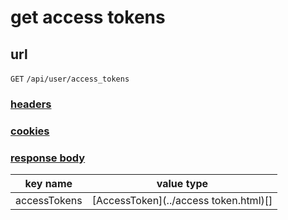 # get access tokens

## url

`GET` `/api/user/access_tokens`

### [headers](../request/headers.html)

### [cookies](../request/cookies.html)

### [response body](../response.html)

key name | value type
--- | ---
accessTokens | [AccessToken](../access token.html)[]
